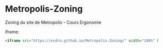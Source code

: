# Metropolis-Zoning
Zoning du site de Metropolis - Cours Ergonomie 

iframe:

```html
<iframe src="https://esdro.github.io/Metropolis-Zoning/" width="100%" height="600px" style="border: none;"></iframe>
```